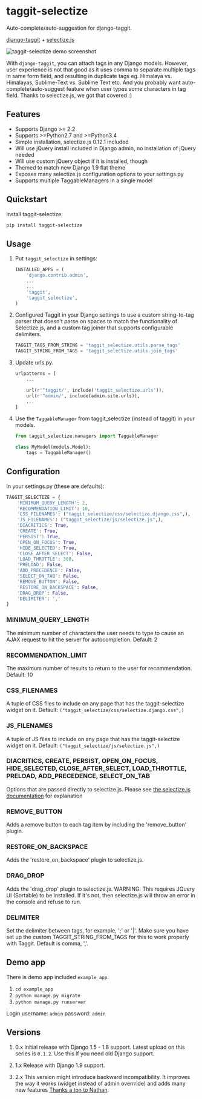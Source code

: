 taggit-selectize
================

Auto-complete/auto-suggestion for django-taggit.

[django-taggit](https://github.com/alex/django-taggit) + [selectize.js](https://github.com/brianreavis/selectize.js)

![taggit-selectize demo screenshot](https://i.imgur.com/ryxW6TI.png)

With `django-taggit`, you can attach tags in any Django models. However, user experience is not that good as it uses
comma to separate multiple tags in same form field, and resulting in duplicate tags eg. Himalaya vs. Himalayas, Sublime-Text vs. Sublime Text etc.
And you probably want auto-complete/auto-suggest feature when user types some characters in tag field. Thanks to selectize.js, we got that covered :)


Features
--------
* Supports Django >= 2.2
* Supports >=Python2.7 and >=Python3.4
* Simple installation, selectize.js 0.12.1 included
* Will use jQuery install included in Django admin, no installation of jQuery needed
* Will use custom jQuery object if it is installed, though
* Themed to match new Django 1.9 flat theme
* Exposes many selectize.js configuration options to your settings.py
* Supports multiple TaggableManagers in a single model


Quickstart
----------

Install taggit-selectize:
```bash
pip install taggit-selectize
```

Usage
-----

1. Put `taggit_selectize` in settings:
    ```python
    INSTALLED_APPS = (
        'django.contrib.admin',
        ...
        ...
        'taggit',
        'taggit_selectize',
    )
    ```

2. Configured Taggit in your Django settings to use a custom string-to-tag parser that doesn't parse on spaces to match the functionality of
Selectize.js, and a custom tag joiner that supports configurable delimiters.
    ```python
    TAGGIT_TAGS_FROM_STRING = 'taggit_selectize.utils.parse_tags'
    TAGGIT_STRING_FROM_TAGS = 'taggit_selectize.utils.join_tags'
    ```

3. Update urls.py.
    ```python
    urlpatterns = [
        ...
    
        url(r'^taggit/', include('taggit_selectize.urls')),
        url(r'^admin/', include(admin.site.urls)),
        ...
    ]
    ```

4. Use the `TaggableManager` from taggit_selectize (instead of taggit) in your models.
    ```python
    from taggit_selectize.managers import TaggableManager
    
    class MyModel(models.Model):
        tags = TaggableManager()
    ```


Configuration
-------------
In your settings.py (these are defaults):

```python
TAGGIT_SELECTIZE = {
    'MINIMUM_QUERY_LENGTH': 2,
    'RECOMMENDATION_LIMIT': 10,
    'CSS_FILENAMES': ("taggit_selectize/css/selectize.django.css",),
    'JS_FILENAMES': ("taggit_selectize/js/selectize.js",),
    'DIACRITICS': True,
    'CREATE': True,
    'PERSIST': True,
    'OPEN_ON_FOCUS': True,
    'HIDE_SELECTED': True,
    'CLOSE_AFTER_SELECT': False,
    'LOAD_THROTTLE': 300,
    'PRELOAD': False,
    'ADD_PRECEDENCE': False,
    'SELECT_ON_TAB': False,
    'REMOVE_BUTTON': False,
    'RESTORE_ON_BACKSPACE': False,
    'DRAG_DROP': False,
    'DELIMITER': ','
}
```

### MINIMUM_QUERY_LENGTH

The minimum number of characters the user needs to type to cause an AJAX request to hit the server for autocompletion. Default: 2

### RECOMMENDATION_LIMIT

The maximum number of results to return to the user for recommendation. Default: 10

### CSS_FILENAMES

A tuple of CSS files to include on any page that has the taggit-selectize widget on it. Default: `("taggit_selectize/css/selectize.django.css",)`

### JS_FILENAMES

A tuple of JS files to include on any page that has the taggit-selectize widget on it. Default: `("taggit_selectize/js/selectize.js",)`

### DIACRITICS, CREATE, PERSIST, OPEN_ON_FOCUS, HIDE_SELECTED, CLOSE_AFTER_SELECT, LOAD_THROTTLE, PRELOAD, ADD_PRECEDENCE, SELECT_ON_TAB

Options that are passed directly to selectize.js.
Please see [the selectize.js documentation](https://github.com/selectize/selectize.js/blob/master/docs/usage.md) for explanation

### REMOVE_BUTTON

Adds a remove button to each tag item by including the 'remove_button' plugin.

### RESTORE_ON_BACKSPACE

Adds the 'restore_on_backspace' plugin to selectize.js.

### DRAG_DROP

Adds the 'drag_drop' plugin to selectize.js. WARNING: This requires JQuery UI (Sortable) to be installed. If it's not, then
selectize.js will throw an error in the console and refuse to run.

### DELIMITER

Set the delimiter between tags, for example, ';' or '|'. Make sure you have set up the custom TAGGIT_STRING_FROM_TAGS for this to work properly
with Taggit. Default is comma, ','.

Demo app
--------

There is demo app included `example_app`.

1. `cd example_app`
2. `python manage.py migrate`
3. `python manage.py runserver`

Login username: `admin` password: `admin`


Versions
--------
1. 0.x Initial release with Django 1.5 - 1.8 support. Latest upload on this series is `0.1.2`. Use this if you need old Django support.

2. 1.x Release with Django 1.9 support.

3. 2.x This version might introduce backward incompatibility. It improves the way it works (widget instead of admin overrride) and adds many new features 
[Thanks a ton to Nathan](https://github.com/chhantyal/taggit-selectize/pull/5).
